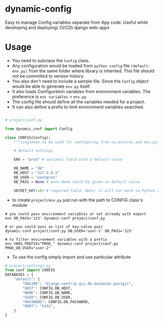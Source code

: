 # dynamic-config
Easy to manage Config variables separate from App code. Useful while developing and deploying( CI/CD) django web-apps

# Usage

- You need to subclass the `Config` class.
- Any configuration would be loaded from `python config` file `(default: env.py)` from the same folder where library is 
inherited. This file should not be committed to version history.
- You also don't need to include a sample file. Since the `Config` object would be able to generate `env.py` itself.
- It also loads Configuration variables from environment variables. The preference is `env variables` > `env.py`
- The config file should define all the variables needed for a project.
- It can also define a prefix to limit environment variables searched.

```python

# project/conf.py

from dynamic_conf import Config

class CONFIG(Config):
    """singleton to be used for configuring from os.environ and env.py"""

    # default settings

    ENV = "prod" # optional field with a default value

    DB_NAME = "db"
    DB_HOST = "127.0.0.1"
    DB_USER = "postgres"
    DB_PASS = None # even None could be given as default value

    SECRET_KEY:str # required field. Note: it will not work in Python 2 because
```

- to create `project/env.py` just run with the path to CONFIG class's module
```shell script
# you could pass environment variables or set already with export
env DB_PASS='123' dynamic-conf project/conf.py

# or you could pass as list of key-value pair
dynamic-conf project/conf.py DB_USER='user-1' DB_PASS='123'

# to filter environment variables with a prefix
env VARS_PREFIX="PROD_" dynamic-conf project/conf.py PROD_DB_USER="user-2"
```

- To use the config simply import and use particular attribute
```python
# project/settings.py
from conf import CONFIG
DATABASES = {
    "default": {
        "ENGINE": "django.contrib.gis.db.backends.postgis",
        "HOST": CONFIG.DB_HOST,
        "NAME": CONFIG.DB_NAME,
        "USER": CONFIG.DB_USER,
        "PASSWORD": CONFIG.DB_PASSWORD,
        "PORT": "5432",
    }
}
```
